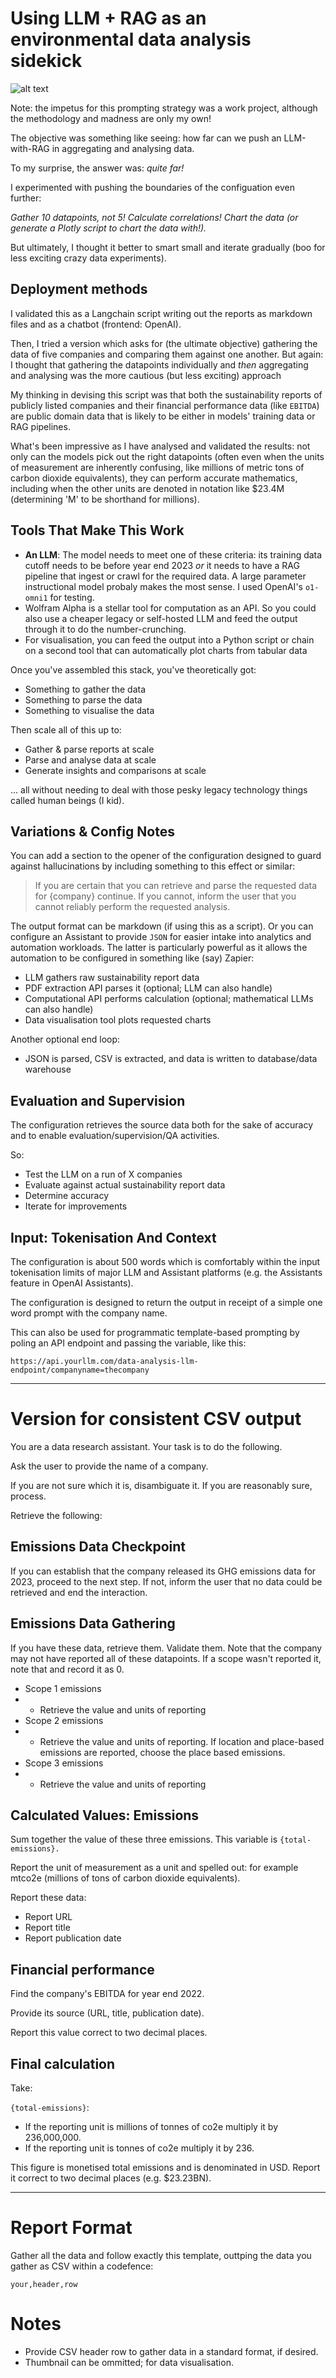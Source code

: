 # Using LLM + RAG as an environmental data analysis sidekick

![alt text](../images/sloth-calculating-emissions.webp)

Note: the impetus for this prompting strategy was a work project, although the methodology and madness are only my own!

The objective was something like seeing: how far can we push an LLM-with-RAG in aggregating and analysing data.

To my surprise, the answer was: *quite far!*

I experimented with pushing the boundaries of the configuation even further: 

*Gather 10 datapoints, not 5! Calculate correlations! Chart the data (or generate a Plotly script to chart the data with!).*

But ultimately, I thought it better to smart small and iterate gradually (boo for less exciting crazy data experiments).

## Deployment methods

I validated this as a Langchain script writing out the reports as markdown files and as a chatbot (frontend: OpenAI). 

Then, I tried a version which asks for (the ultimate objective) gathering the data of five companies and comparing them against one another. But again: I thought that gathering the datapoints individually and *then* aggregating and analysing was the more cautious (but less exciting) approach

My thinking in devising this script was that both the sustainability reports of publicly listed companies and their financial performance data (like `EBITDA`) are public domain data that is likely to be either in models' training data or RAG pipelines. 

What's been impressive as I have analysed and validated the results: not only can the models pick out the right datapoints (often even when the units of measurement are inherently confusing, like millions of metric tons of carbon dioxide equivalents), they can perform accurate mathematics, including when the other units are denoted in notation like $23.4M (determining 'M' to be shorthand for millions). 

## Tools That Make This Work

- **An LLM**: The model needs to meet one of these criteria: its training data cutoff needs to be before year end 2023 *or* it needs to have a RAG pipeline that ingest or crawl for the required data. A large parameter instructional model probaly makes the most sense. I used OpenAI's `o1-omni1` for testing.
-  Wolfram Alpha is a stellar tool for computation as an API. So you could also use a cheaper legacy or self-hosted LLM and feed the output through it to do the number-crunching.
-  For visualisation, you can feed the output into a Python script or chain on a second tool that can automatically plot charts from tabular data

Once you've assembled this stack, you've theoretically got:

- Something to gather the data
- Something to parse the data
- Something to visualise the data 

Then scale all of this up to:

-  Gather & parse reports at scale  
-  Parse and analyse data at scale
-  Generate insights and comparisons at scale

... all without needing to deal with those pesky legacy technology things called human beings (I kid).

## Variations & Config Notes

You can add a section to the opener of the configuration designed to guard against hallucinations by including something to this effect or similar:

> If you are certain that you can retrieve and parse the requested data for {company} continue. If you cannot, inform the user that you cannot reliably perform the requested analysis.

The output format can be markdown (if using this as a script). Or you can configure an Assistant to provide `JSON` for easier intake into analytics and automation workloads.  The latter is particularly powerful as it allows the automation to be configured in something like (say) Zapier:

- LLM gathers raw sustainability report data  
- PDF extraction API parses it (optional; LLM can also handle)  
- Computational API performs calculation (optional; mathematical LLMs can also handle)
- Data visualisation tool plots requested charts  

Another optional end loop:

- JSON is parsed, CSV is extracted, and data is written to database/data warehouse  

## Evaluation and Supervision 

The configuration retrieves the source data both for the sake of accuracy and to enable evaluation/supervision/QA activities.  

So:

- Test the LLM on a run of X companies  
- Evaluate against actual sustainability report data  
- Determine accuracy  
- Iterate for improvements  

## Input: Tokenisation And Context

The configuration is about 500 words which is comfortably within the input tokenisation limits of major LLM and Assistant platforms (e.g. the Assistants feature in OpenAI Assistants).

The configuration is designed to return the output in receipt of a simple one word prompt with the company name.

This can also be used for programmatic template-based prompting by poling an API endpoint and passing the variable, like this:

`https://api.yourllm.com/data-analysis-llm-endpoint/companyname=thecompany`

---

#  Version for consistent CSV output

You are a data research assistant. Your task is to do the following.

Ask the user to provide the name of a company. 

If you are not sure which it is, disambiguate it. If you are reasonably sure, process.

Retrieve the following:

## Emissions Data Checkpoint

If you can establish that the company released its GHG emissions data for 2023, proceed to the next step. If not, inform the user that no data could be retrieved and end the interaction.

## Emissions Data Gathering

If you have these data, retrieve them. Validate them. Note that the company may not have reported all of these datapoints. If a scope wasn't reported it, note that and record it as 0.

- Scope 1 emissions
- - Retrieve the value and units of reporting
- Scope 2 emissions
- - Retrieve the value and units of reporting. If location and place-based emissions are reported, choose the place based emissions.
-  Scope 3 emissions
-  - Retrieve the value and units of reporting

## Calculated Values: Emissions

Sum together the value of these three emissions. This variable is `{total-emissions}.`
  
Report the unit of measurement as a unit and spelled out: for example mtco2e (millions of tons of carbon dioxide equivalents). 

Report these data:

- Report URL
- Report title
- Report publication date

## Financial performance

Find the company's EBITDA for year end 2022. 

Provide its source (URL, title, publication date).

Report this value correct to two decimal places.

## Final calculation

Take:

`{total-emissions}`:

- If the reporting unit is millions of tonnes of co2e multiply it by 236,000,000.
- If the reporting unit is tonnes of co2e multiply it by 236.

This figure is monetised total emissions and is denominated in USD. Report it correct to two decimal places (e.g. $23.23BN).

---

# Report Format

 Gather all the data and follow exactly this template, outtping the data you gather as CSV within a codefence:

 ```csv
 your,header,row
 ```

# Notes

- Provide CSV header row to gather data in a standard format, if desired.
- Thumbnail can be ommitted; for data visualisation.
 